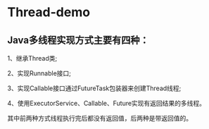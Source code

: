 # Thread-demo

## Java多线程实现方式主要有四种：

1、继承Thread类;

2、实现Runnable接口;

3、实现Callable接口通过FutureTask包装器来创建Thread线程;

4、使用ExecutorService、Callable、Future实现有返回结果的多线程。

其中前两种方式线程执行完后都没有返回值，后两种是带返回值的。
